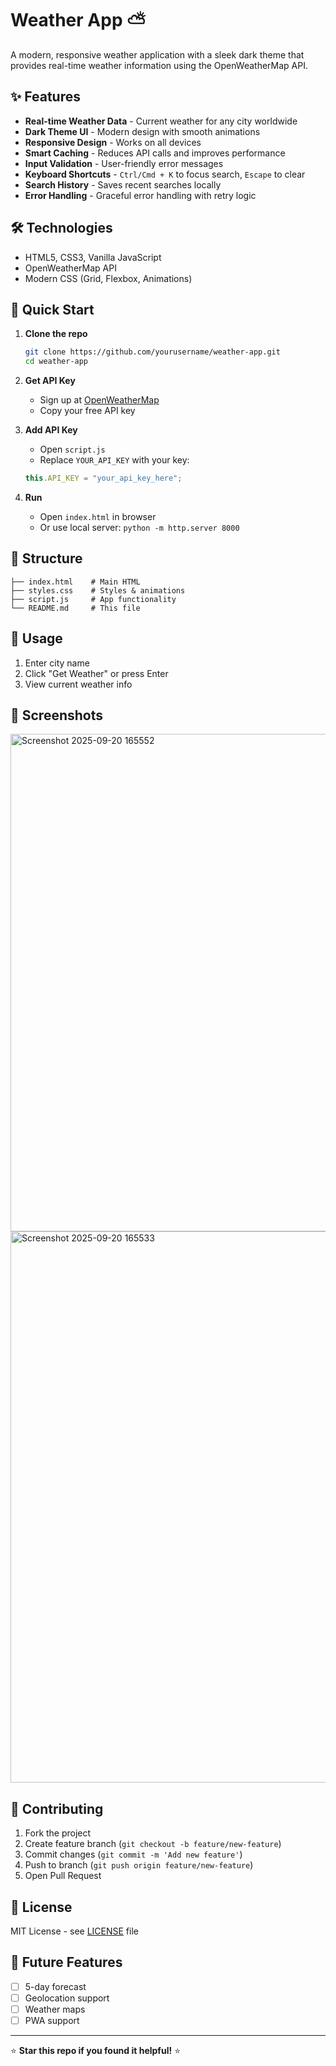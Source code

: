 # Weather App ⛅

A modern, responsive weather application with a sleek dark theme that provides real-time weather information using the OpenWeatherMap API.

## ✨ Features

- **Real-time Weather Data** - Current weather for any city worldwide
- **Dark Theme UI** - Modern design with smooth animations
- **Responsive Design** - Works on all devices
- **Smart Caching** - Reduces API calls and improves performance
- **Input Validation** - User-friendly error messages
- **Keyboard Shortcuts** - `Ctrl/Cmd + K` to focus search, `Escape` to clear
- **Search History** - Saves recent searches locally
- **Error Handling** - Graceful error handling with retry logic

## 🛠️ Technologies

- HTML5, CSS3, Vanilla JavaScript
- OpenWeatherMap API
- Modern CSS (Grid, Flexbox, Animations)

## 🚀 Quick Start

1. **Clone the repo**
   ```bash
   git clone https://github.com/yourusername/weather-app.git
   cd weather-app
   ```

2. **Get API Key**
   - Sign up at [OpenWeatherMap](https://openweathermap.org/api)
   - Copy your free API key

3. **Add API Key**
   - Open `script.js`
   - Replace `YOUR_API_KEY` with your key:
   ```javascript
   this.API_KEY = "your_api_key_here";
   ```

4. **Run**
   - Open `index.html` in browser
   - Or use local server: `python -m http.server 8000`

## 📁 Structure

```
├── index.html    # Main HTML
├── styles.css    # Styles & animations
├── script.js     # App functionality
└── README.md     # This file
```

## 🎯 Usage

1. Enter city name
2. Click "Get Weather" or press Enter
3. View current weather info

## 🌟 Screenshots

<img width="1639" height="796" alt="Screenshot 2025-09-20 165552" src="https://github.com/user-attachments/assets/ece223fc-0f96-4546-8904-377fc10d71cc" />
<img width="1867" height="882" alt="Screenshot 2025-09-20 165533" src="https://github.com/user-attachments/assets/bc6c7e98-2e94-48c0-bbe2-664201fd4bf3" />


## 🤝 Contributing

1. Fork the project
2. Create feature branch (`git checkout -b feature/new-feature`)
3. Commit changes (`git commit -m 'Add new feature'`)
4. Push to branch (`git push origin feature/new-feature`)
5. Open Pull Request

## 📄 License

MIT License - see [LICENSE](LICENSE) file

## 🚧 Future Features

- [ ] 5-day forecast
- [ ] Geolocation support
- [ ] Weather maps
- [ ] PWA support

---

⭐ **Star this repo if you found it helpful!** ⭐
